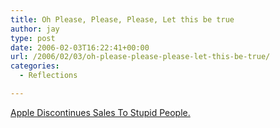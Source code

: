 ```yaml
---
title: Oh Please, Please, Please, Let this be true
author: jay
type: post
date: 2006-02-03T16:22:41+00:00
url: /2006/02/03/oh-please-please-please-let-this-be-true/
categories:
  - Reflections

---
```

[Apple Discontinues Sales To Stupid People.][1]

 [1]: http://www.crazyapplerumors.com/?p=330